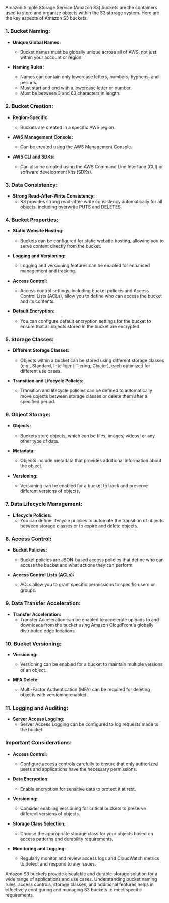 Amazon Simple Storage Service (Amazon S3) buckets are the containers used to store and organize objects within the S3 storage system. Here are the key aspects of Amazon S3 buckets:

### 1. **Bucket Naming:**

- **Unique Global Names:**
  - Bucket names must be globally unique across all of AWS, not just within your account or region.

- **Naming Rules:**
  - Names can contain only lowercase letters, numbers, hyphens, and periods.
  - Must start and end with a lowercase letter or number.
  - Must be between 3 and 63 characters in length.

### 2. **Bucket Creation:**

- **Region-Specific:**
  - Buckets are created in a specific AWS region.

- **AWS Management Console:**
  - Can be created using the AWS Management Console.

- **AWS CLI and SDKs:**
  - Can also be created using the AWS Command Line Interface (CLI) or software development kits (SDKs).

### 3. **Data Consistency:**

- **Strong Read-After-Write Consistency:**
  - S3 provides strong read-after-write consistency automatically for all objects, including overwrite PUTS and DELETES.

### 4. **Bucket Properties:**

- **Static Website Hosting:**
  - Buckets can be configured for static website hosting, allowing you to serve content directly from the bucket.

- **Logging and Versioning:**
  - Logging and versioning features can be enabled for enhanced management and tracking.

- **Access Control:**
  - Access control settings, including bucket policies and Access Control Lists (ACLs), allow you to define who can access the bucket and its contents.

- **Default Encryption:**
  - You can configure default encryption settings for the bucket to ensure that all objects stored in the bucket are encrypted.

### 5. **Storage Classes:**

- **Different Storage Classes:**
  - Objects within a bucket can be stored using different storage classes (e.g., Standard, Intelligent-Tiering, Glacier), each optimized for different use cases.

- **Transition and Lifecycle Policies:**
  - Transition and lifecycle policies can be defined to automatically move objects between storage classes or delete them after a specified period.

### 6. **Object Storage:**

- **Objects:**
  - Buckets store objects, which can be files, images, videos, or any other type of data.

- **Metadata:**
  - Objects include metadata that provides additional information about the object.

- **Versioning:**
  - Versioning can be enabled for a bucket to track and preserve different versions of objects.

### 7. **Data Lifecycle Management:**

- **Lifecycle Policies:**
  - You can define lifecycle policies to automate the transition of objects between storage classes or to expire and delete objects.

### 8. **Access Control:**

- **Bucket Policies:**
  - Bucket policies are JSON-based access policies that define who can access the bucket and what actions they can perform.

- **Access Control Lists (ACLs):**
  - ACLs allow you to grant specific permissions to specific users or groups.

### 9. **Data Transfer Acceleration:**

- **Transfer Acceleration:**
  - Transfer Acceleration can be enabled to accelerate uploads to and downloads from the bucket using Amazon CloudFront's globally distributed edge locations.

### 10. **Bucket Versioning:**

- **Versioning:**
  - Versioning can be enabled for a bucket to maintain multiple versions of an object.

- **MFA Delete:**
  - Multi-Factor Authentication (MFA) can be required for deleting objects with versioning enabled.

### 11. **Logging and Auditing:**

- **Server Access Logging:**
  - Server Access Logging can be configured to log requests made to the bucket.

### Important Considerations:

- **Access Control:**
  - Configure access controls carefully to ensure that only authorized users and applications have the necessary permissions.

- **Data Encryption:**
  - Enable encryption for sensitive data to protect it at rest.

- **Versioning:**
  - Consider enabling versioning for critical buckets to preserve different versions of objects.

- **Storage Class Selection:**
  - Choose the appropriate storage class for your objects based on access patterns and durability requirements.

- **Monitoring and Logging:**
  - Regularly monitor and review access logs and CloudWatch metrics to detect and respond to any issues.

Amazon S3 buckets provide a scalable and durable storage solution for a wide range of applications and use cases. Understanding bucket naming rules, access controls, storage classes, and additional features helps in effectively configuring and managing S3 buckets to meet specific requirements.
